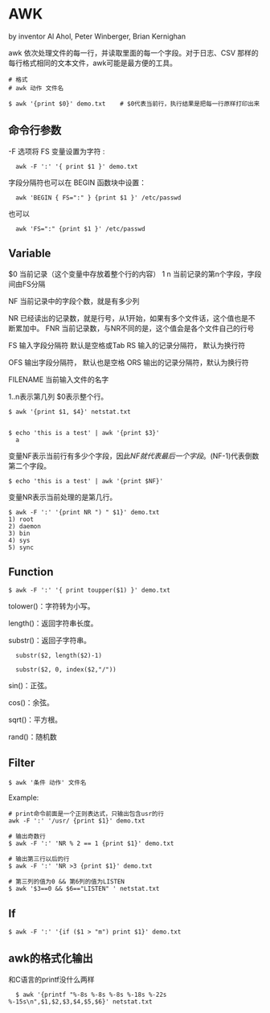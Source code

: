 # AWK
by inventor Al Ahol, Peter Winberger, Brian Kernighan

awk 依次处理文件的每一行，并读取里面的每一个字段。对于日志、CSV 那样的每行格式相同的文本文件，awk可能是最方便的工具。

```
# 格式
# awk 动作 文件名

$ awk '{print $0}' demo.txt    # $0代表当前行，执行结果是把每一行原样打印出来
```
## 命令行参数
-F 选项将 FS 变量设置为字符 :
```
  awk -F ':' '{ print $1 }' demo.txt
```

字段分隔符也可以在 BEGIN 函数块中设置：
```
  awk 'BEGIN { FS=":" } {print $1 }' /etc/passwd
```

也可以
```
  awk 'FS=":" {print $1 }' /etc/passwd
```
## Variable


$0	  当前记录（这个变量中存放着整个行的内容）
$1~$n	当前记录的第n个字段，字段间由FS分隔

NF	  当前记录中的字段个数，就是有多少列

NR	  已经读出的记录数，就是行号，从1开始，如果有多个文件话，这个值也是不断累加中。
FNR	  当前记录数，与NR不同的是，这个值会是各个文件自己的行号

FS	  输入字段分隔符 默认是空格或Tab
RS	  输入的记录分隔符， 默认为换行符

OFS	  输出字段分隔符， 默认也是空格
ORS	  输出的记录分隔符，默认为换行符

FILENAME	当前输入文件的名字


$1..$n表示第几列 $0表示整个行。
```
$ awk '{print $1, $4}' netstat.txt


$ echo 'this is a test' | awk '{print $3}'
  a
```

变量NF表示当前行有多少个字段，因此$NF就代表最后一个字段。$(NF-1)代表倒数第二个字段。
```
$ echo 'this is a test' | awk '{print $NF}'
```


变量NR表示当前处理的是第几行。
```
$ awk -F ':' '{print NR ") " $1}' demo.txt
1) root
2) daemon
3) bin
4) sys
5) sync
```


## Function
```
$ awk -F ':' '{ print toupper($1) }' demo.txt
```
tolower()：字符转为小写。

length()：返回字符串长度。

substr()：返回子字符串。
```
  substr($2, length($2)-1)

  substr($2, 0, index($2,"/"))
```

sin()：正弦。

cos()：余弦。

sqrt()：平方根。

rand()：随机数


## Filter
```
$ awk '条件 动作' 文件名
```

Example: 
```
# print命令前面是一个正则表达式，只输出包含usr的行
awk -F ':' '/usr/ {print $1}' demo.txt

# 输出奇数行
$ awk -F ':' 'NR % 2 == 1 {print $1}' demo.txt

# 输出第三行以后的行
$ awk -F ':' 'NR >3 {print $1}' demo.txt

# 第三列的值为0 && 第6列的值为LISTEN
$ awk '$3==0 && $6=="LISTEN" ' netstat.txt
```


## If
```
$ awk -F ':' '{if ($1 > "m") print $1}' demo.txt
```


## awk的格式化输出
和C语言的printf没什么两样
```
  $ awk '{printf "%-8s %-8s %-8s %-18s %-22s %-15s\n",$1,$2,$3,$4,$5,$6}' netstat.txt
```